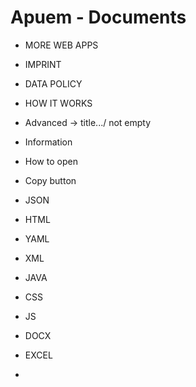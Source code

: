 # Apuem - Documents

- MORE WEB APPS
- IMPRINT
- DATA POLICY
- HOW IT WORKS

- Advanced -> title.../ not empty
- Information
- How to open
- Copy button

- JSON
- HTML
- YAML
- XML
- JAVA
- CSS
- JS
- DOCX
- EXCEL
- 
